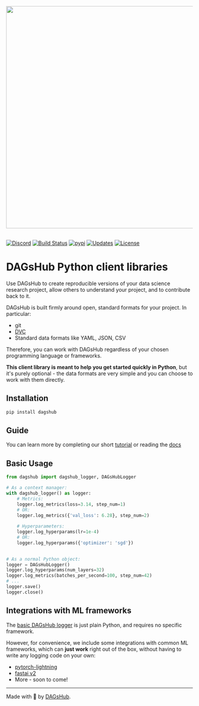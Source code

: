 <div align="center">
  <a href="https://dagshub.com"><img src="https://raw.githubusercontent.com/DAGsHub/client/master/dagshub_github.png" width=600 alt=""/></a><br><br>
</div>

[![Discord](https://img.shields.io/discord/698874030052212737)](https://discord.com/invite/9gU36Y6)
[![Build Status](https://travis-ci.org/DAGsHub/client.svg?branch=master)](https://travis-ci.org/DAGsHub/client)
[![pypi](https://img.shields.io/pypi/v/dagshub.svg)](https://pypi.python.org/pypi/dagshub)
[![Updates](https://pyup.io/repos/github/DAGsHub/client/shield.svg)](https://pyup.io/repos/github/DAGsHub/client/)
[![License](https://img.shields.io/pypi/l/dagshub)](/LICENSE)

# DAGsHub Python client libraries
Use DAGsHub to create reproducible versions of your data science research project, 
allow others to understand your project, and to contribute back to it.

DAGsHub is built firmly around open, standard formats for your project. In particular:
* git
* [DVC](https://github.com/iterative/dvc)
* Standard data formats like YAML, JSON, CSV

Therefore, you can work with DAGsHub regardless of your chosen programming language or frameworks. 

__This client library is meant to help you get started quickly in Python__, but it's purely optional - 
the data formats are very simple and you can choose to work with them directly. 



## Installation
```bash
pip install dagshub
```

## Guide
You can learn more by completing our short [tutorial](https://dagshub.com/docs/experiment-tutorial/overview/) or reading the [docs](https://dagshub.com/docs)

## Basic Usage
```python
from dagshub import dagshub_logger, DAGsHubLogger

# As a context manager:
with dagshub_logger() as logger:
    # Metrics:
    logger.log_metrics(loss=3.14, step_num=1)
    # OR:
    logger.log_metrics({'val_loss': 6.28}, step_num=2)
    
    # Hyperparameters:
    logger.log_hyperparams(lr=1e-4)
    # OR:
    logger.log_hyperparams({'optimizer': 'sgd'})
    

# As a normal Python object:
logger = DAGsHubLogger()
logger.log_hyperparams(num_layers=32)
logger.log_metrics(batches_per_second=100, step_num=42)
# ...
logger.save()
logger.close()
```

## Integrations with ML frameworks
The [basic DAGsHub logger](https://github.com/DAGsHub/client/blob/master/dagshub/logger.py) is just plain Python, and requires no specific framework.

However, for convenience, we include some integrations with common ML frameworks, which can __just work__ right out of the box, 
without having to write any logging code on your own:

* [pytorch-lightning](https://github.com/DAGsHub/client/tree/master/dagshub/pytorch_lightning)
* [fastai v2](https://github.com/DAGsHub/client/tree/master/dagshub/fastai)
* More - soon to come!


---

Made with 🐶 by [DAGsHub](https://dagshub.com/).
